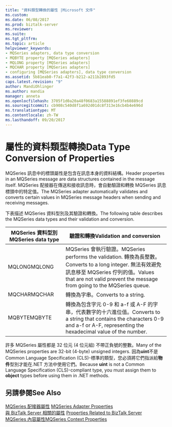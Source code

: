 ```yaml
---
title: "資料類型轉換的屬性 |Microsoft 文件"
ms.custom: 
ms.date: 06/08/2017
ms.prod: biztalk-server
ms.reviewer: 
ms.suite: 
ms.tgt_pltfrm: 
ms.topic: article
helpviewer_keywords:
- MQSeries adapters, data type conversion
- MQBYTE property [MQSeries adapters]
- MQLONG property [MQSeries adapters]
- MQCHAR property [MQSeries adapters]
- configuring [MQSeries adapters], data type conversion
ms.assetid: 5b81eab0-f7a1-42f3-b212-a211b2893fd5
caps.latest.revision: "9"
author: MandiOhlinger
ms.author: mandia
manager: anneta
ms.openlocfilehash: 3705f1d0a20a48f0683a15588891ef3fe60889cd
ms.sourcegitcommit: cb908c540d8f1a692d01dc8f313e16cb4b4e696d
ms.translationtype: MT
ms.contentlocale: zh-TW
ms.lasthandoff: 09/20/2017
---
```

# <a name="data-type-conversion-of-properties"></a><span data-ttu-id="c9190-102">屬性的資料類型轉換</span><span class="sxs-lookup"><span data-stu-id="c9190-102">Data Type Conversion of Properties</span></span>
<span data-ttu-id="c9190-103">MQSeries 訊息中的標頭屬性是包含在訊息本身的資料結構。</span><span class="sxs-lookup"><span data-stu-id="c9190-103">Header properties in an MQSeries message are data structures contained in the message itself.</span></span> <span data-ttu-id="c9190-104">MQSeries 配接器在傳送和接收訊息時，會自動驗證和轉換 MQSeries 訊息標頭中的特定值。</span><span class="sxs-lookup"><span data-stu-id="c9190-104">The MQSeries adapter automatically validates and converts certain values in MQSeries message headers when sending and receiving messages.</span></span>  
  
 <span data-ttu-id="c9190-105">下表描述 MQSeries 資料型別及其驗證和轉換。</span><span class="sxs-lookup"><span data-stu-id="c9190-105">The following table describes the MQSeries data types and their validation and conversion.</span></span>  
  
|<span data-ttu-id="c9190-106">MQSeries 資料型別</span><span class="sxs-lookup"><span data-stu-id="c9190-106">MQSeries data type</span></span>|<span data-ttu-id="c9190-107">驗證和轉換</span><span class="sxs-lookup"><span data-stu-id="c9190-107">Validation and conversion</span></span>|  
|------------------------|-------------------------------|  
|<span data-ttu-id="c9190-108">MQLONG</span><span class="sxs-lookup"><span data-stu-id="c9190-108">MQLONG</span></span>|<span data-ttu-id="c9190-109">MQSeries 會執行驗證。</span><span class="sxs-lookup"><span data-stu-id="c9190-109">MQSeries performs the validation.</span></span> <span data-ttu-id="c9190-110">轉換為長整數。</span><span class="sxs-lookup"><span data-stu-id="c9190-110">Converts to a long integer.</span></span> <span data-ttu-id="c9190-111">無法有效避免訊息移至 MQSeries 佇列的值。</span><span class="sxs-lookup"><span data-stu-id="c9190-111">Values that are not valid prevent the message from going to the MQSeries queue.</span></span>|  
|<span data-ttu-id="c9190-112">MQCHAR</span><span class="sxs-lookup"><span data-stu-id="c9190-112">MQCHAR</span></span>|<span data-ttu-id="c9190-113">轉換為字串。</span><span class="sxs-lookup"><span data-stu-id="c9190-113">Converts to a string.</span></span>|  
|<span data-ttu-id="c9190-114">MQBYTE</span><span class="sxs-lookup"><span data-stu-id="c9190-114">MQBYTE</span></span>|<span data-ttu-id="c9190-115">轉換為包含字元 0-9 和 a-f 或 A-F 的字串，代表數字的十六進位值。</span><span class="sxs-lookup"><span data-stu-id="c9190-115">Converts to a string that contains the characters 0-9 and a-f or A-F, representing the hexadecimal value of the number.</span></span>|  
  
 <span data-ttu-id="c9190-116">許多 MQSeries 屬性都是 32 位元 (4 位元組) 不帶正負號的整數。</span><span class="sxs-lookup"><span data-stu-id="c9190-116">Many of the MQSeries properties are 32-bit (4-byte) unsigned integers.</span></span> <span data-ttu-id="c9190-117">因為**uint**不是 Common Language Specification (CLS)-標準的類型，您必須將它們指派給**物件**型別才能在.NET 方法中使用它們。</span><span class="sxs-lookup"><span data-stu-id="c9190-117">Because **uint** is not a Common Language Specification (CLS)-compliant type, you must assign them to **object** types before using them in .NET methods.</span></span>  
  
## <a name="see-also"></a><span data-ttu-id="c9190-118">另請參閱</span><span class="sxs-lookup"><span data-stu-id="c9190-118">See Also</span></span>  
 <span data-ttu-id="c9190-119">[MQSeries 配接器屬性](../core/mqseries-adapter-properties.md) </span><span class="sxs-lookup"><span data-stu-id="c9190-119">[MQSeries Adapter Properties](../core/mqseries-adapter-properties.md) </span></span>  
 <span data-ttu-id="c9190-120">[與 BizTalk Server 相關的屬性](../core/properties-related-to-biztalk-server.md) </span><span class="sxs-lookup"><span data-stu-id="c9190-120">[Properties Related to BizTalk Server](../core/properties-related-to-biztalk-server.md) </span></span>  
 [<span data-ttu-id="c9190-121">MQSeries 內容屬性</span><span class="sxs-lookup"><span data-stu-id="c9190-121">MQSeries Context Properties</span></span>](../core/mqseries-context-properties.md)